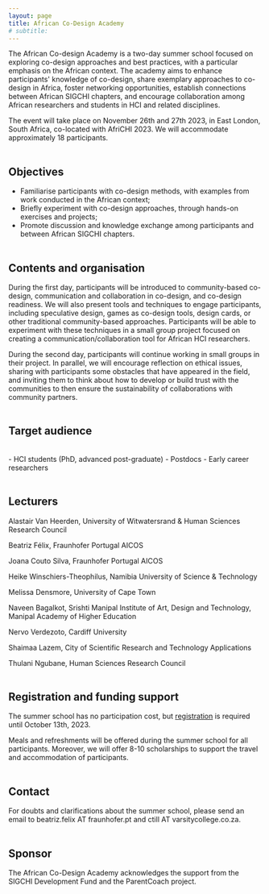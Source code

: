 ```yaml
---
layout: page
title: African Co-Design Academy
# subtitle: 
---
```



The African Co-design Academy is a two-day summer school focused on exploring co-design approaches and best practices, with a particular emphasis on the African context. The academy aims to enhance participants' knowledge of co-design, share exemplary approaches to co-design in Africa, foster networking opportunities, establish connections between African SIGCHI chapters, and encourage collaboration among African researchers and students in HCI and related disciplines.

The event will take place on November 26th and 27th 2023, in East London, South Africa, co-located with AfriCHI 2023. We will accommodate approximately 18 participants.<br/><br/>

## Objectives

- Familiarise participants with co-design methods, with examples from work conducted in the African context;
- Briefly experiment with co-design approaches, through hands-on exercises and projects;
- Promote discussion and knowledge exchange among participants and between African SIGCHI chapters.<br/><br/>

## Contents and organisation

During the first day, participants will be introduced to community-based co-design, communication and collaboration in co-design, and co-design readiness. We will also present tools and techniques to engage participants, including speculative design, games as co-design tools, design cards, or other traditional community-based approaches. Participants will be able to experiment with these techniques in a small group project focused on creating a communication/collaboration tool for African HCI researchers. 

During the second day, participants will continue working in small groups in their project. In parallel, we will encourage reflection on ethical issues, sharing with participants some obstacles that have appeared in the field, and inviting them to think about how to develop or build trust with the communities to then ensure the sustainability of collaborations with community partners.<br/><br/>

## Target audience

<br/>
- HCI students (PhD, advanced post-graduate)
- Postdocs
- Early career researchers<br/><br/>

## Lecturers

Alastair Van Heerden, University of Witwatersrand & Human Sciences Research Council

Beatriz Félix, Fraunhofer Portugal AICOS

Joana Couto Silva, Fraunhofer Portugal AICOS

Heike Winschiers-Theophilus, Namibia University of Science & Technology

Melissa Densmore, University of Cape Town

Naveen Bagalkot, Srishti Manipal Institute of Art, Design and Technology, Manipal Academy of Higher Education

Nervo Verdezoto, Cardiff University

Shaimaa Lazem, City of Scientific Research and Technology Applications

Thulani Ngubane, Human Sciences Research Council<br/><br/>

## Registration and funding support

The summer school has no participation cost, but [registration](https://forms.gle/utuAmGL9yYgbFZg87) is required until October 13th, 2023. 

Meals and refreshments will be offered during the summer school for all participants. Moreover, we will offer 8-10 scholarships to support the travel and accommodation of participants.<br/><br/>

## Contact
For doubts and clarifications about the summer school, please send an email to beatriz.felix AT fraunhofer.pt and ctill AT varsitycollege.co.za.<br/><br/>


## Sponsor
The African Co-Design Academy acknowledges the support from the SIGCHI Development Fund and the ParentCoach project.<br/><br/>